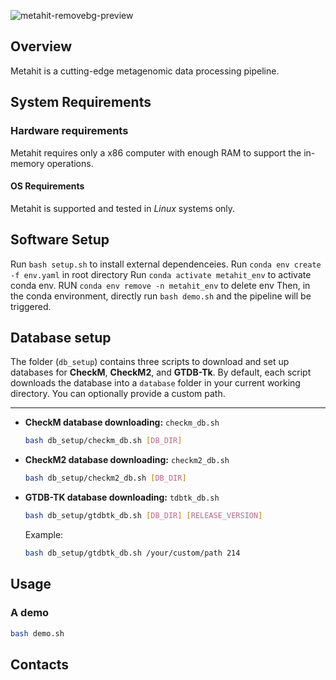 ![metahit-removebg-preview](https://github.com/user-attachments/assets/205507ac-2766-470e-9c6d-2ddebc279f74)

## Overview
Metahit is a cutting-edge metagenomic data processing pipeline.

## System Requirements
### Hardware requirements
Metahit requires only a x86 computer with enough RAM to support the in-memory operations.

#### OS Requirements
Metahit is supported and tested in *Linux* systems only.

## Software Setup
Run `bash setup.sh` to install external dependenceies.
Run `conda env create -f env.yaml` in root directory
Run `conda activate metahit_env` to activate conda env.
RUN `conda env remove -n metahit_env` to delete env
Then, in the conda environment, directly run `bash demo.sh` and the pipeline will be triggered.


## Database setup

The folder (`db_setup`) contains three scripts to download and set up databases for **CheckM**, **CheckM2**, and **GTDB-Tk**. By default, each script downloads the database into a `database` folder in your current working directory. You can optionally provide a custom path.

---


- **CheckM database downloading:** `checkm_db.sh`
  ```bash
  bash db_setup/checkm_db.sh [DB_DIR]
  ```

- **CheckM2 database downloading:** `checkm2_db.sh`
  ```bash
  bash db_setup/checkm2_db.sh [DB_DIR]
  ```

- **GTDB-TK database downloading:** `tdbtk_db.sh`
  ```bash
  bash db_setup/gtdbtk_db.sh [DB_DIR] [RELEASE_VERSION]
  ```
  Example:
  ```bash
  bash db_setup/gtdbtk_db.sh /your/custom/path 214
  ```

## Usage

### A demo
```bash
bash demo.sh
```

## Contacts

